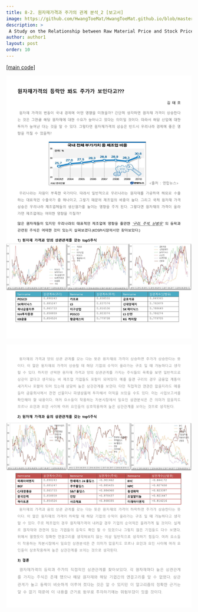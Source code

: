```yaml
---
title: 8-2. 원자재가격과 주가의 관계 분석_2 [보고서]
image: https://github.com/HwangToeMat/HwangToeMat.github.io/blob/master/assets/img/thumbnail/dwp-10.jpg?raw=true
description: >
 A Study on the Relationship between Raw Material Price and Stock Price
author: author1
layout: post
order: 10
---
```


<a href="https://github.com/HwangToeMat/Raw-Material-Price-and-Stock-Price">[main code]</a>

![png](https://github.com/HwangToeMat/Raw-Material-Price-and-Stock-Price/blob/master/image/pdf1.jpg?raw=true)

![png](https://github.com/HwangToeMat/Raw-Material-Price-and-Stock-Price/blob/master/image/pdf2.jpg?raw=true)
